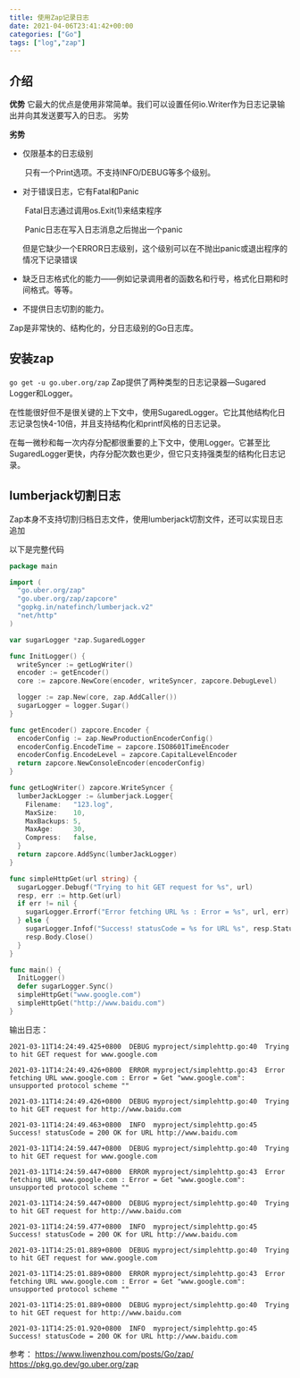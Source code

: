 ```yaml
---
title: 使用Zap记录日志
date: 2021-04-06T23:41:42+00:00
categories: ["Go"]
tags: ["log","zap"]
---
```


## 介绍

**优势**
它最大的优点是使用非常简单。我们可以设置任何io.Writer作为日志记录输出并向其发送要写入的日志。
劣势

**劣势**

- 仅限基本的日志级别

  ​	只有一个Print选项。不支持INFO/DEBUG等多个级别。

- 对于错误日志，它有Fatal和Panic

  ​	Fatal日志通过调用os.Exit(1)来结束程序

  ​	Panic日志在写入日志消息之后抛出一个panic

  ​	但是它缺少一个ERROR日志级别，这个级别可以在不抛出panic或退出程序的情况下记录错误

- 缺乏日志格式化的能力——例如记录调用者的函数名和行号，格式化日期和时间格式。等等。

- 不提供日志切割的能力。

Zap是非常快的、结构化的，分日志级别的Go日志库。

## **安装zap**

`go get -u go.uber.org/zap`
Zap提供了两种类型的日志记录器—Sugared Logger和Logger。

在性能很好但不是很关键的上下文中，使用SugaredLogger。它比其他结构化日志记录包快4-10倍，并且支持结构化和printf风格的日志记录。

在每一微秒和每一次内存分配都很重要的上下文中，使用Logger。它甚至比SugaredLogger更快，内存分配次数也更少，但它只支持强类型的结构化日志记录。

## lumberjack切割日志

Zap本身不支持切割归档日志文件，使用lumberjack切割文件，还可以实现日志追加

以下是完整代码

```go
package main

import (
  "go.uber.org/zap"
  "go.uber.org/zap/zapcore"
  "gopkg.in/natefinch/lumberjack.v2"
  "net/http"
)

var sugarLogger *zap.SugaredLogger

func InitLogger() {
  writeSyncer := getLogWriter()
  encoder := getEncoder()
  core := zapcore.NewCore(encoder, writeSyncer, zapcore.DebugLevel)

  logger := zap.New(core, zap.AddCaller())
  sugarLogger = logger.Sugar()
}

func getEncoder() zapcore.Encoder {
  encoderConfig := zap.NewProductionEncoderConfig()
  encoderConfig.EncodeTime = zapcore.ISO8601TimeEncoder
  encoderConfig.EncodeLevel = zapcore.CapitalLevelEncoder
  return zapcore.NewConsoleEncoder(encoderConfig)
}

func getLogWriter() zapcore.WriteSyncer {
  lumberJackLogger := &lumberjack.Logger{
    Filename:   "123.log",
    MaxSize:    10,
    MaxBackups: 5,
    MaxAge:     30,
    Compress:   false,
  }
  return zapcore.AddSync(lumberJackLogger)
}

func simpleHttpGet(url string) {
  sugarLogger.Debugf("Trying to hit GET request for %s", url)
  resp, err := http.Get(url)
  if err != nil {
    sugarLogger.Errorf("Error fetching URL %s : Error = %s", url, err)
  } else {
    sugarLogger.Infof("Success! statusCode = %s for URL %s", resp.Status, url)
    resp.Body.Close()
  }
}

func main() {
  InitLogger()
  defer sugarLogger.Sync()
  simpleHttpGet("www.google.com")
  simpleHttpGet("http://www.baidu.com")
}
```

输出日志：

```
2021-03-11T14:24:49.425+0800  DEBUG myproject/simplehttp.go:40  Trying to hit GET request for www.google.com

2021-03-11T14:24:49.426+0800  ERROR myproject/simplehttp.go:43  Error fetching URL www.google.com : Error = Get "www.google.com": unsupported protocol scheme ""

2021-03-11T14:24:49.426+0800  DEBUG myproject/simplehttp.go:40  Trying to hit GET request for http://www.baidu.com

2021-03-11T14:24:49.463+0800  INFO  myproject/simplehttp.go:45  Success! statusCode = 200 OK for URL http://www.baidu.com

2021-03-11T14:24:59.447+0800  DEBUG myproject/simplehttp.go:40  Trying to hit GET request for www.google.com

2021-03-11T14:24:59.447+0800  ERROR myproject/simplehttp.go:43  Error fetching URL www.google.com : Error = Get "www.google.com": unsupported protocol scheme ""

2021-03-11T14:24:59.447+0800  DEBUG myproject/simplehttp.go:40  Trying to hit GET request for http://www.baidu.com

2021-03-11T14:24:59.477+0800  INFO  myproject/simplehttp.go:45  Success! statusCode = 200 OK for URL http://www.baidu.com

2021-03-11T14:25:01.889+0800  DEBUG myproject/simplehttp.go:40  Trying to hit GET request for www.google.com

2021-03-11T14:25:01.889+0800  ERROR myproject/simplehttp.go:43  Error fetching URL www.google.com : Error = Get "www.google.com": unsupported protocol scheme ""

2021-03-11T14:25:01.889+0800  DEBUG myproject/simplehttp.go:40  Trying to hit GET request for http://www.baidu.com

2021-03-11T14:25:01.920+0800  INFO  myproject/simplehttp.go:45  Success! statusCode = 200 OK for URL http://www.baidu.com

```

参考： https://www.liwenzhou.com/posts/Go/zap/ https://pkg.go.dev/go.uber.org/zap
